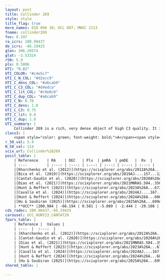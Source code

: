 ```yaml
---
layout: post
title: Collinder 269
style: style
title_flag: true
more_names: ESO 096 10; OCL 897; MWSC 2113
fname: collinder269
fov: 0.197
ra_icrs: 200.98437
de_icrs: -66.19425
glon: 306.20574
glat: -3.53324
r50: 5.9
plx: 0.5806
UTI: "0.82"
UTI_COLOR: "#c4e5c7"
UTI_C_N_COL: "#d2ecc9"
UTI_C_dens_COL: "#a6cab9"
UTI_C_C3_COL: "#d4edca"
UTI_C_lit_COL: "#c9e8c8"
UTI_C_dup_COL: "#a6cab9"
UTI_C_N: 0.76
UTI_C_dens: 1.0
UTI_C_C3: 0.75
UTI_C_lit: 0.8
UTI_C_dup: 1.0
UTI_summary: |
    Collinder 269 is a rich, very dense object of high C3 quality. It is well-studied in the literature.
class3: |
    <span style="color: green; font-weight: bold;">A</span><span style="color: #FFC300; font-weight: bold;">B</span>
r_50_val: 5.9
N_50_val: 114
scix_url: Collinder%20269
posit_table: |
    | Reference    | RA    | DEC   | Plx  | pmRA  | pmDE   |  Rv  |
    | :---         | :---: | :---: | :---: | :---: | :---: | :---: |
    |[Kharchenko et al. (2012)](https://scixplorer.org/abs/2012A%26A...543A.156K) | 200.963 | -66.16 | -- | -8.16 | -1.75 | -- |
    |[Bica et al. (2019)](https://scixplorer.org/abs/2019AJ....157...12B) | 200.887 | -66.19 | -- | -- | -- | -- |
    |[Cantat-Gaudin et al. (2020)](https://scixplorer.org/abs/2020A%26A...640A...1C) | 200.992 | -66.204 | 0.568 | -5.058 | -2.492 | -- |
    |[Dias et al. (2021)](https://scixplorer.org/abs/2021MNRAS.504..356D) | 201.022 | -66.212 | 0.572 | -5.059 | -2.478 | -- |
    |[Hunt & Reffert (2023)](https://scixplorer.org/abs/2023A%26A...673A.114H) | 200.964 | -66.191 | 0.575 | -5.109 | -2.436 | -38.354 |
    |[Cavallo et al. (2024)](https://scixplorer.org/abs/2024AJ....167...12C) | 200.996 | -66.192 | 0.58 | -- | -- | -- |
    |[Hunt & Reffert (2024)](https://scixplorer.org/abs/2024A%26A...686A..42H) | 200.964 | -66.191 | 0.575 | -5.109 | -2.436 | -38.354 |
    |[Hu & Soubiran (2025)](https://scixplorer.org/abs/2025A%26A...699A.246H) | 200.996 | -66.192 | -- | -- | -- | -- |
    | **UCC** |200.984 | -66.194 | 0.581 | -5.089 | -2.444 | -29.108 | 
cds_radec: 200.98437,-66.19425
carousel: UCC_HUNT23_CANTAT20
fpars_table: |
    | Reference |  Values |
    | :---  |  :---:  |
    | [Kharchenko et al. (2012)](https://scixplorer.org/abs/2012A%26A...543A.156K) | `e_bv=0.437, distance=1870, log_age=8.55` |
    | [Cantat-Gaudin et al. (2020)](https://scixplorer.org/abs/2020A%26A...640A...1C) | `AVNN=0.78, DMNN=11.16, AgeNN=8.62` |
    | [Dias et al. (2021)](https://scixplorer.org/abs/2021MNRAS.504..356D) | `Av=0.805, Dist=1569, logage=8.647, [Fe/H]=0.205` |
    | [Hunt & Reffert (2023)](https://scixplorer.org/abs/2023A%26A...673A.114H) | `AV50=0.614, diffAV50=0.276, MOD50=11.049, logAge50=8.612` |
    | [Cavallo et al. (2024)](https://scixplorer.org/abs/2024AJ....167...12C) | `AV50=0.76, dMod50=10.87, logAge50=8.84, [Fe/H]50=-0.08` |
    | [Hunt & Reffert (2024)](https://scixplorer.org/abs/2024A%26A...686A..42H) | `MassJ=353.965` |
    | [Hu & Soubiran (2025)](https://scixplorer.org/abs/2025A%26A...699A.246H) | `MA22=-0.28, MA23f=-0.18, MZ23=-0.13, MK24=-0.13, MF24=-0.12` |
shared_table: |
    
---
```

